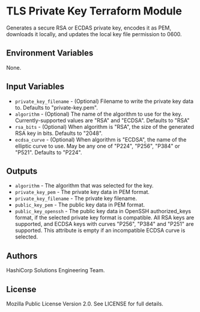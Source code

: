 # TLS Private Key Terraform Module

Generates a secure RSA or ECDAS private key, encodes it as PEM, downloads it locally, and updates the local key file permission to 0600.

## Environment Variables

None.

## Input Variables

- `private_key_filename` - (Optional) Filename to write the private key data to. Defaults to "private-key.pem".
- `algorithm` - (Optional) The name of the algorithm to use for the key. Currently-supported values are "RSA" and "ECDSA". Defaults to "RSA"
- `rsa_bits` - (Optional) When algorithm is "RSA", the size of the generated RSA key in bits. Defaults to "2048".
- `ecdsa_curve` - (Optional) When algorithm is "ECDSA", the name of the elliptic curve to use. May be any one of "P224", "P256", "P384" or "P521". Defaults to \"P224\".

## Outputs

- `algorithm` - The algorithm that was selected for the key.
- `private_key_pem` - The private key data in PEM format.
- `private_key_filename` - The private key filename.
- `public_key_pem` - The public key data in PEM format.
- `public_key_openssh` - The public key data in OpenSSH authorized_keys format, if the selected private key format is compatible. All RSA keys are supported, and ECDSA keys with curves "P256", "P384" and "P251" are supported. This attribute is empty if an incompatible ECDSA curve is selected.

## Authors

HashiCorp Solutions Engineering Team.

## License

Mozilla Public License Version 2.0. See LICENSE for full details.
